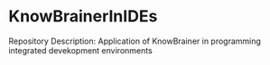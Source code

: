 # KnowBrainerInIDEs
Repository Description:  Application of KnowBrainer in programming integrated devekopment environments
